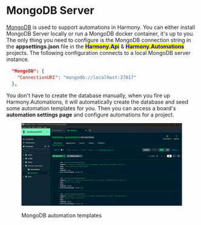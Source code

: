 # MongoDB Server

[MongoDB](https://www.mongodb.com/) is used to support automations in Harmony. You can either install MongoDB Server locally or run a MongoDB docker container, it's up to you. The only thing you need to configure is the MongoDB connection string in the **appsettings.json** file in the <mark style="color:blue;">**Harmony.Api**</mark> & <mark style="color:blue;">**Harmony.Automations**</mark> projects. The following configuration connects to a local MongoDB server instance.

```json
  "MongoDB": {
    "ConnectionURI": "mongodb://localhost:27017"
  },
```

You don't have to create the database manually, when you fire up Harmony.Automations, it will automatically create the database and seed some automation templates for you. Then you can access a board's **automation settings page** and configure automations for a project.

<figure><img src="../../../.gitbook/assets/mongodb-templates.png" alt=""><figcaption><p>MongoDB automation templates</p></figcaption></figure>
